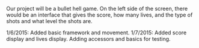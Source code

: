 Our project will be a bullet hell game. On the left side of the screen, there would be an interface that gives the score, how many lives, and the type of shots and what level the shots are.

1/6/2015: Added basic framework and movement.
1/7/2015: Added score display and lives display.
          Adding accessors and basics for testing.
